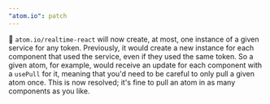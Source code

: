 ```yaml
---
"atom.io": patch
---
```


🐛 `atom.io/realtime-react` will now create, at most, one instance of a given service for any token. Previously, it would create a new instance for each component that used the service, even if they used the same token. So a given atom, for example, would receive an update for each component with a `usePull` for it, meaning that you'd need to be careful to only pull a given atom once. This is now resolved; it's fine to pull an atom in as many components as you like.
